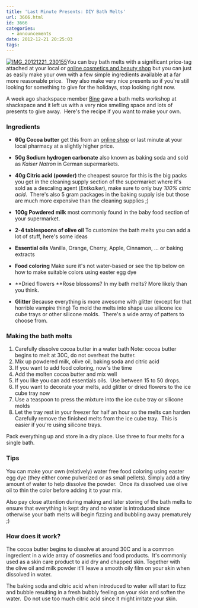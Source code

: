 ```yaml
---
title: 'Last Minute Presents: DIY Bath Melts'
url: 3666.html
id: 3666
categories:
  - announcements
date: 2012-12-21 20:25:03
tags:
---
```


[![IMG_20121221_230155](https://blog.shackspace.de/wp-content/uploads/2012/12/IMG_20121221_230155-150x150.jpg)](https://blog.shackspace.de/wp-content/uploads/2012/12/IMG_20121221_230155.jpg)You can buy bath melts with a significant price-tag attached at your local or [online cosmetics and beauty shop](www.lush.com.au/shop/product/category/path/144/luxury-bath-melts) but you can just as easily make your own with a few simple ingredients available at a far more reasonable price.  They also make very nice presents so if you're still looking for something to give for the holidays, stop looking right now.

A week ago shackspace member [Bine](https://twitter.com/KaBine) gave a bath melts workshop at shackspace and it left us with a very nice smelling space and lots of presents to give away.  Here's the recipe if you want to make your own.

<!--more-->

### Ingredients

*   **60g Cocoa butter**
get this from an [online shop](http://www.sheabutter-thome.de/product_info.php/info/p441_Kakaobutter-Chips.html) or last minute at your local pharmacy at a slightly higher price.
*   **50g Sodium hydrogen carbonate**
also known as baking soda and sold as _Kaiser Natron_ in German supermarkets.
*   **40g Citric acid (powder)**
the cheapest source for this is the big packs you get in the cleaning supply section of the supermarket where it's sold as a descaling agent (_Entkalker_), make sure to only buy _100% citric acid_.  There's also 5 gram packages in the baking supply isle but those are much more expensive than the cleaning supplies ;)
*   **100g Powdered milk**
most commonly found in the baby food section of your supermarket.
*   **2-4 tablespoons of olive oil**
To customize the bath melts you can add a lot of stuff, here's some ideas

*   **Essential oils**
Vanilla, Orange, Cherry, Apple, Cinnamon, ... or baking extracts
*   **Food coloring**
Make sure it's not water-based or see the tip below on how to make suitable colors using easter egg dye
*   **Dried flowers
**Rose blossoms? In my bath melts? More likely than you think.
*   **Glitter**
Because everything is more awesome with glitter (except for that horrible vampire thing)
To mold the melts into shape use silicone ice cube trays or other silicone molds.  There's a wide array of patters to choose from.

### Making the bath melts

1.  Carefully dissolve cocoa butter in a water bath
Note: cocoa butter begins to melt at 30C, do not overheat the butter.
2.  Mix up powdered milk, olive oil, baking soda and citric acid
3.  If you want to add food coloring, now's the time
4.  Add the molten cocoa butter and mix well
5.  If you like you can add essentials oils.  Use between 15 to 50 drops.
6.  If you want to decorate your melts, add glitter or dried flowers to the ice cube tray now
7.  Use a teaspoon to press the mixture into the ice cube tray or silicone molds
8.  Let the tray rest in your freezer for half an hour so the melts can harden
Carefully remove the finished melts from the ice cube tray.  This is easier if you're using silicone trays.

Pack everything up and store in a dry place.
Use three to four melts for a single bath.

### Tips

You can make your own (relatively) water free food coloring using easter egg dye (they either come pulverized or as small pellets).
Simply add a tiny amount of water to help dissolve the powder.  Once its dissolved use olive oil to thin the color before adding it to your mix.

Also pay close attention during making and later storing of the bath melts to ensure that everything is kept dry and no water is introduced since otherwise your bath melts will begin fizzing and bubbling away prematurely ;)

### How does it work?

The cocoa butter begins to dissolve at around 30C and is a common ingredient in a wide array of cosmetics and food products.  It's commonly used as a skin care product to aid dry and chapped skin. Together with the olive oil and milk powder it'll leave a smooth oily film on your skin when dissolved in water.

The baking soda and citric acid when introduced to water will start to fizz and bubble resulting in a fresh bubbly feeling on your skin and soften the water.  Do not use too much citric acid since it might irritate your skin.